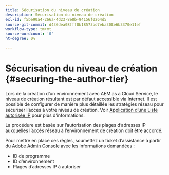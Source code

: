 ```yaml
---
title: Sécurisation du niveau de création
description: Sécurisation du niveau de création
exl-id: f5be90a4-266a-4d23-8e8b-94156f0264d5
source-git-commit: d436dea08fff8b18573bd7eba308e6b3370e11ef
workflow-type: tm+mt
source-wordcount: '0'
ht-degree: 0%

---
```


# Sécurisation du niveau de création {#securing-the-author-tier}

Lors de la création d’un environnement avec AEM as a Cloud Service, le niveau de création résultant est par défaut accessible via Internet. Il est possible de configurer de manière plus détaillée les stratégies réseau pour sécuriser l’accès à votre niveau de création. Voir [Application d’une Liste autorisée IP](https://experienceleague.adobe.com/docs/experience-manager-cloud-service/implementing/using-cloud-manager/ip-allow-lists/apply-allow-list.html?lang=en) pour plus d’informations.

La procédure est basée sur l’autorisation des plages d’adresses IP auxquelles l’accès réseau à l’environnement de création doit être accordé.

Pour mettre en place ces règles, soumettez un ticket d’assistance à partir du [Adobe Admin Console](https://adminconsole.adobe.com/) avec les informations demandées :

* ID de programme
* ID d’environnement
* Plages d’adresses IP à autoriser

